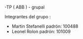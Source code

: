 -TP ( ABB ) - grupal

Integrantes del grupo : 
  + Martin Stefanelli
  padrón: 100488
  + Leonel Rolon
  padrón: 101009

